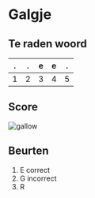 # Galgje

## Te raden woord

|.|.|e|e|.|
|-|-|-|-|-|
|1|2|3|4|5|

## Score
![gallow](./images/2.png)

## Beurten

1. E correct
2. G incorrect
3. R 
